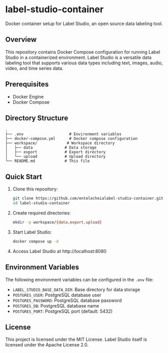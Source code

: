 # label-studio-container

Docker container setup for Label Studio, an open source data labeling tool.

## Overview

This repository contains Docker Compose configuration for running Label Studio in a containerized environment. Label Studio is a versatile data labeling tool that supports various data types including text, images, audio, video, and time series data.

## Prerequisites

- Docker Engine
- Docker Compose

## Directory Structure

```
.
├── .env                    # Environment variables
├── docker-compose.yml      # Docker compose configuration
├── workspace/             # Workspace directory
│   ├── data              # Data storage
│   ├── export            # Export directory
│   └── upload            # Upload directory
└── README.md             # This file
```

## Quick Start

1. Clone this repository:
   ```bash
   git clone https://github.com/entelecheialabel-studio-container.git
   cd label-studio-container
   ```

2. Create required directories:
   ```bash
   mkdir -p workspace/{data,export,upload}
   ```

3. Start Label Studio:
   ```bash
   docker compose up -d
   ```

4. Access Label Studio at http://localhost:8080

## Environment Variables

The following environment variables can be configured in the `.env` file:

- `LABEL_STUDIO_BASE_DATA_DIR`: Base directory for data storage
- `POSTGRES_USER`: PostgreSQL database user
- `POSTGRES_PASSWORD`: PostgreSQL database password
- `POSTGRES_DB`: PostgreSQL database name
- `POSTGRES_PORT`: PostgreSQL port (default: 5432)

## License

This project is licensed under the MIT License. Label Studio itself is licensed under the Apache License 2.0.
